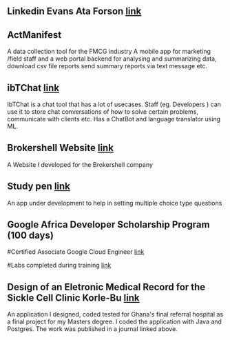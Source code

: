 ## Linkedin Evans Ata Forson [link](https://linkedin.com/in/evansforson/)

## ActManifest 
A data collection tool for the FMCG industry A mobile app for marketing /field staff and a web portal backend for analysing and
summarizing data, download csv file reports send summary reports via text message etc.



<!--
## HSSignPost [link](https://www.hssignpost.com/)
An app focused on tying gps data to locations to help highlight hazards or report issues of interest to the appropriate authorities for action (eg say a burst pipe location can be reported to the Ghana Water Company).

-->
## ibTChat [link](https://www.brokershell.com/Login)
IbTChat is a chat tool that has a lot of usecases. Staff (eg. Developers ) can use it to store chat conversations of how to solve certain problems, communicate with clients etc. Has a ChatBot and language translator using ML.
## Brokershell Website  [link](https://www.brokershell.com/)
A Website I developed for the Brokershell company

## Study pen  [link](https://brokershell.org/)
An app under development to help in setting multiple choice type questions

## Google Africa Developer Scholarship Program (100 days) 
#Certified Associate Google Cloud Engineer [link](https://api.accredible.com/v1/frontend/credential_website_embed_image/certificate/27938439)

#Labs completed during training [link](https://github.com/EvansAF/GADSPracticeProjectSubmission)



## Design of an Eletronic Medical Record for the Sickle Cell Clinic Korle-Bu [link](http://innovativejournal.in/index.php/ajcem/article/view/571)

An application I designed, coded tested for Ghana's final referral hospital as a final project for my Masters degree.
I coded the application with Java and Postgres.
The work was published in a journal linked above.


<!--






## Welcome to GitHub Pages

You can use the [editor on GitHub](https://github.com/EvansAF/evansaf.github.io/edit/main/index.md) to maintain and preview the content for your website in Markdown files.

Whenever you commit to this repository, GitHub Pages will run [Jekyll](https://jekyllrb.com/) to rebuild the pages in your site, from the content in your Markdown files.

### Markdown

Markdown is a lightweight and easy-to-use syntax for styling your writing. It includes conventions for

```markdown
Syntax highlighted code block

# Header 1
## Header 2
### Header 3

- Bulleted
- List

1. Numbered
2. List

**Bold** and _Italic_ and `Code` text

[Link](url) and ![Image](src)
```

For more details see [Basic writing and formatting syntax](https://docs.github.com/en/github/writing-on-github/getting-started-with-writing-and-formatting-on-github/basic-writing-and-formatting-syntax).

### Jekyll Themes

Your Pages site will use the layout and styles from the Jekyll theme you have selected in your [repository settings](https://github.com/EvansAF/evansaf.github.io/settings/pages). The name of this theme is saved in the Jekyll `_config.yml` configuration file.

### Support or Contact

Having trouble with Pages? Check out our [documentation](https://docs.github.com/categories/github-pages-basics/) or [contact support](https://support.github.com/contact) and we’ll help you sort it out.
-->
